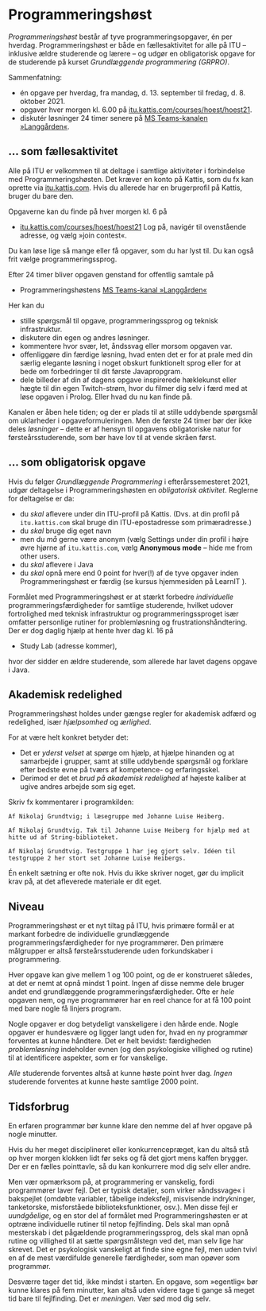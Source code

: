 # Programmeringshøst

_Programmeringshøst_ består af tyve programmeringsopgaver, én per hverdag.
Programmeringshøst er både en fællesaktivitet for alle på ITU – inklusive ældre studerende og lærere – og udgør en obligatorisk opgave for de studerende på kurset _Grundlæggende programmering (GRPRO)_.

Sammenfatning:

* én opgave per hverdag, fra mandag, d. 13. september til fredag, d. 8. oktober 2021.
* opgaver hver morgen kl. 6.00 på [itu.kattis.com/courses/hoest/hoest21](https://itu.kattis.com/courses/hoest/hoest21).
* diskutér løsninger 24 timer senere på [MS Teams-kanalen »Langgården«](https://teams.microsoft.com/l/channel/19%3aSE2f54mbOrjS_-W_CbRNcr82Bs3rXOrHdcTqA0jADGM1%40thread.tacv2/General?groupId=3e7a9d20-a4de-4d0e-81f5-88b111686b0f&tenantId=bea229b6-7a08-4086-b44c-71f57f716bdb).


## … som fællesaktivitet

Alle på ITU er velkommen til at deltage i samtlige aktiviteter i forbindelse med Programmeringshøsten.
Det kræver en konto på Kattis, som du fx kan oprette via 
[itu.kattis.com](https://itu.kattis.com).
Hvis du allerede har en brugerprofil på Kattis, bruger du bare den.

Opgaverne kan du finde på hver morgen kl. 6 på
* [itu.kattis.com/courses/hoest/hoest21](https://itu.kattis.com/courses/hoest/hoest21)
Log på, navigér til ovenstående adresse, og vælg »join contest«. 

Du kan løse lige så mange eller få opgaver, som du har lyst til. Du kan også frit vælge programmeringssprog.

Efter 24 timer bliver opgaven genstand for offentlig samtale på

* Programmeringshøstens 
[MS Teams-kanal »Langgården«](https://teams.microsoft.com/l/channel/19%3aSE2f54mbOrjS_-W_CbRNcr82Bs3rXOrHdcTqA0jADGM1%40thread.tacv2/General?groupId=3e7a9d20-a4de-4d0e-81f5-88b111686b0f&tenantId=bea229b6-7a08-4086-b44c-71f57f716bdb)

Her kan du
* stille spørgsmål til opgave, programmeringssprog og teknisk infrastruktur.
* diskutere din egen og andres løsninger.
* kommentere hvor svær, let, åndssvag eller morsom opgaven var.
* offenliggøre din færdige løsning, hvad enten det er for at prale med din særlig elegante løsning i noget obskurt funktionelt sprog eller for at bede om forbedringer til dit første Javapropgram.
* dele billeder af din af dagens opgave inspirerede hæklekunst eller hægte til din egen Twitch-strøm, hvor du filmer dig selv i færd med at løse opgaven i Prolog. Eller hvad du nu kan finde på.

Kanalen er åben hele tiden; og der er plads til at stille uddybende spørgsmål om uklarheder i opgaveformuleringen. Men de første 24 timer bør der ikke deles _løsninger_ – dette er af hensyn til opgavens obligatoriske natur for førsteårsstuderende, som bør have lov til at vende skråen først.

## … som obligatorisk opgave

Hvis du følger _Grundlæggende Programmering_ i efterårssemesteret 2021, udgør deltagelse i Programmeringshøsten en _obligatorisk aktivitet_.
Reglerne for deltagelse er da:

* du _skal_ aflevere under din  ITU-profil på Kattis. 
(Dvs. at din profil på `itu.kattis.com` skal bruge din ITU-epostadresse som primæradresse.)
* du _skal_ bruge dig eget navn
* men du _må_ gerne være anonym (vælg Settings under din profil i højre øvre hjørne af `itu.kattis.com`, vælg **Anonymous mode** – hide me from other users.
* du _skal_ aflevere i Java 
* du _skal_ opnå mere end 0 point for hver(!) af de tyve opgaver inden Programmeringshøst er færdig (se kursus hjemmesiden på LearnIT ).

Formålet med Programmeringshøst er at stærkt forbedre _individuelle_ programmeringsfærdigheder for samtlige studerende, hvilket udover fortrolighed med teknisk infrastruktur og programmeringssproget især omfatter personlige rutiner for problemløsning og frustrationshåndtering.
Der er dog daglig hjælp at hente hver dag kl. 16 på 

* Study Lab (adresse kommer),

hvor der sidder en ældre studerende, som allerede har lavet dagens opgave i Java. 

## Akademisk redelighed

Programmeringshøst holdes under gængse regler for akademisk adfærd og redelighed, især *hjælpsomhed* og *ærlighed*.

For at være helt konkret betyder det:
* Det er *yderst velset* at spørge om hjælp, at hjælpe hinanden og at samarbejde i grupper, samt at stille uddybende spørgsmål og forklare efter bedste evne på tværs af kompetence- og erfaringsskel.
* Derimod er det et *brud på akademisk redelighed* af højeste kaliber at ugive andres arbejde som sig eget.

Skriv fx kommentarer i programkilden:
```
Af Nikolaj Grundtvig; i læsegruppe med Johanne Luise Heiberg.
```

```
Af Nikolaj Grundtvig. Tak til Johanne Luise Heiberg for hjælp med at hitte ud af String-biblioteket.
```

```
Af Nikolaj Grundtvig. Testgruppe 1 har jeg gjort selv. Idéen til testgruppe 2 her stort set Johanne Luise Heibergs.
```

Én enkelt sætning er ofte nok. Hvis du ikke skriver noget, gør du implicit krav på, at det 
afleverede materiale er dit eget.

## Niveau

Programmeringshøst er et nyt tiltag på ITU, hvis primære formål er at markant forbedre de individuelle grundlæggende programmeringsfærdigheder for nye programmører.
Den primære målgrupper er altså førsteårsstuderende uden forkundskaber i programmering.

Hver opgave kan give mellem 1 og 100 point, og de er konstrueret således, at det er nemt at opnå mindst 1 point.
Ingen af disse nemme dele bruger andet end grundlæggende programmeringsfærdigheder.
Ofte er _hele_ opgaven nem, og nye programmører har en reel chance for at få 100 point med bare nogle få linjers program.

Nogle opgaver er dog betydeligt vanskeligere i den hårde ende. 
Nogle opgaver er hundesvære og ligger langt uden for, hvad en ny programmør forventes at kunne håndtere.
Det er helt bevidst: færdigheden _problemløsning_ indeholder evnen (og den psykologiske villighed og rutine) til at identificere aspekter, som er for vanskelige.

_Alle_ studerende forventes altså at kunne høste point hver dag.
_Ingen_ studerende forventes at kunne høste samtlige 2000 point.


## Tidsforbrug

En erfaren programmør bør kunne klare den nemme del af hver opgave på nogle minutter.

Hvis du her meget disciplineret eller konkurrencepræget, kan du altså stå op hver morgen klokken lidt før seks og få det gjort mens kaffen brygger.
Der er en fælles pointtavle, så du kan konkurrere mod dig selv eller andre.

Men vær opmærksom på, at programmering er vanskelig, fordi programmører laver fejl.
Det er typisk detaljer, som virker »åndssvage« i bakspejlet (omdøbte variabler, tåbelige indeksfejl, misvisende indrykninger, tanketorske, misforståede biblioteksfunktioner, osv.).
Men disse fejl er _uundgåelige_, og en stor del af formålet med Programmeringshøsten er at optræne individuelle rutiner til netop fejlfinding.
Dels skal man opnå mesterskab i det pågældende programmeringssprog, dels skal man opnå rutine og villighed til at sætte spørgsmålstegn ved det, man selv lige har skrevet.
Det er psykologisk vanskeligt at finde sine egne fejl, men uden tvivl en af de mest værdifulde generelle færdigheder, som man opøver som programmør.

Desværre tager det tid, ikke mindst i starten.
En opgave, som »egentlig« bør kunne klares på fem minutter, kan altså uden videre tage ti gange så meget tid bare til fejlfinding.
Det er _meningen_.
Vær sød mod dig selv.
